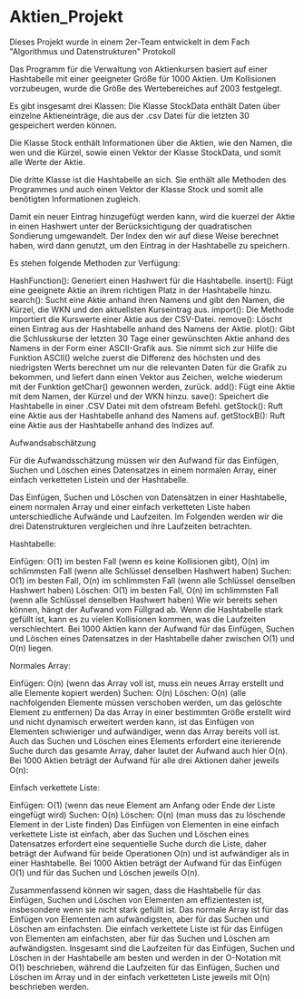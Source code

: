 # Aktien_Projekt
Dieses Projekt wurde in einem 2er-Team entwickelt in dem Fach "Algorithmus und Datenstrukturen"
Protokoll

Das Programm für die Verwaltung von Aktienkursen basiert auf einer Hashtabelle mit einer geeigneter Größe für 1000 Aktien. Um Kollisionen vorzubeugen, wurde die Größe des Wertebereiches auf 2003 festgelegt. 

Es gibt insgesamt drei Klassen: 
Die Klasse StockData enthält Daten über einzelne Aktieneinträge, die aus der .csv Datei für die letzten 30 gespeichert werden können. 

Die Klasse Stock enthält Informationen über die Aktien, wie den Namen, die wen und die Kürzel, sowie einen Vektor der Klasse StockData, und somit alle Werte der Aktie. 

Die dritte Klasse ist die Hashtabelle an sich. Sie enthält alle Methoden des Programmes und auch einen Vektor der Klasse Stock und somit alle benötigten Informationen zugleich. 

Damit ein neuer Eintrag hinzugefügt werden kann, wird die kuerzel der Aktie in einen Hashwert unter der Berücksichtigung der quadratischen Sondierung umgewandelt. Der Index den wir auf diese Weise berechnet haben, wird dann genutzt, um den Eintrag in der Hashtabelle zu speichern.

Es stehen folgende Methoden zur Verfügung:

HashFunction(): Generiert einen Hashwert für die Hashtabelle.
insert(): Fügt eine geeignete Aktie an ihrem richtigen Platz in der Hashtabelle hinzu.
search(): Sucht eine Aktie anhand ihren Namens und gibt den Namen, die Kürzel, die WKN und den 	aktuellsten Kurseintrag aus.
import(): Die Methode importiert die Kurswerte einer Aktie aus der CSV-Datei.
remove(): Löscht einen Eintrag aus der Hashtabelle anhand des Namens der Aktie.
plot(): Gibt die Schlusskurse der letzten 30 Tage einer gewünschten Aktie anhand des Namens in der Form einer ASCII-Grafik aus. Sie nimmt sich zur Hilfe die Funktion ASCII() welche zuerst die Differenz des höchsten und des niedrigsten Werts berechnet um nur die relevanten Daten für die Grafik zu bekommen, und liefert dann einen Vektor aus Zeichen, welche wiederum mit der Funktion getChar() gewonnen werden, zurück. 
add(): Fügt eine Aktie mit dem Namen, der Kürzel und der WKN hinzu.
save(): Speichert die Hashtabelle in einer .CSV Datei mit dem ofstream Befehl. 
getStock(): Ruft eine Aktie aus der Hashtabelle anhand des Namens auf.
getStockB(): Ruft eine Aktie aus der Hashtabelle anhand des Indizes auf. 

Aufwandsabschätzung

Für die Aufwandsschätzung müssen wir den Aufwand für das Einfügen, Suchen und Löschen eines Datensatzes in einem normalen Array, einer einfach verketteten Listein und der Hashtabelle.

Das Einfügen, Suchen und Löschen von Datensätzen in einer Hashtabelle, einem normalen Array und einer einfach verketteten Liste haben unterschiedliche Aufwände und Laufzeiten. Im Folgenden werden wir die drei Datenstrukturen vergleichen und ihre Laufzeiten betrachten.

Hashtabelle:

Einfügen: O(1) im besten Fall (wenn es keine Kollisionen gibt), O(n) im schlimmsten Fall (wenn alle Schlüssel denselben Hashwert haben)
Suchen: O(1) im besten Fall, O(n) im schlimmsten Fall (wenn alle Schlüssel denselben Hashwert haben)
Löschen: O(1) im besten Fall, O(n) im schlimmsten Fall (wenn alle Schlüssel denselben Hashwert haben)
Wie wir bereits sehen können, hängt der Aufwand vom Füllgrad ab. Wenn die Hashtabelle stark gefüllt ist, kann es zu vielen Kollisionen kommen, was die Laufzeiten verschlechtert.
Bei 1000 Aktien kann der Aufwand für das Einfügen, Suchen und Löschen eines Datensatzes in der Hashtabelle daher zwischen O(1) und O(n) liegen.


Normales Array:

Einfügen: O(n) (wenn das Array voll ist, muss ein neues Array erstellt und alle Elemente kopiert werden)
Suchen: O(n)
Löschen: O(n) (alle nachfolgenden Elemente müssen verschoben werden, um das gelöschte Element zu entfernen)
Da das Array in einer bestimmten Größe erstellt wird und nicht dynamisch erweitert werden kann, ist das Einfügen von Elementen schwieriger und aufwändiger, wenn das Array bereits voll ist. Auch das Suchen und Löschen eines Elements erfordert eine iterierende Suche durch das gesamte Array, daher lautet der Aufwand auch hier O(n).
Bei 1000 Aktien beträgt der Aufwand für alle drei Aktionen daher jeweils O(n):


Einfach verkettete Liste:

Einfügen: O(1) (wenn das neue Element am Anfang oder Ende der Liste eingefügt wird)
Suchen: O(n)
Löschen: O(n) (man muss das zu löschende Element in der Liste finden)
Das Einfügen von Elementen in eine einfach verkettete Liste ist einfach, aber das Suchen und Löschen eines Datensatzes erfordert eine sequentielle Suche durch die Liste, daher beträgt der Aufwand für beide Operationen O(n) und ist aufwändiger als in einer Hashtabelle.
Bei 1000 Aktien beträgt der Aufwand für das Einfügen O(1) und für das Suchen und Löschen jeweils O(n).

Zusammenfassend können wir sagen, dass die Hashtabelle für das Einfügen, Suchen und Löschen von Elementen am effizientesten ist, insbesondere wenn sie nicht stark gefüllt ist. Das normale Array ist für das Einfügen von Elementen am aufwändigsten, aber für das Suchen und Löschen am einfachsten. Die einfach verkettete Liste ist für das Einfügen von Elementen am einfachsten, aber für das Suchen und Löschen am aufwändigsten. Insgesamt sind die Laufzeiten für das Einfügen, Suchen und Löschen in der Hashtabelle am besten und werden in der O-Notation mit O(1) beschrieben, während die Laufzeiten für das Einfügen, Suchen und Löschen im Array und in der einfach verketteten Liste jeweils mit O(n) beschrieben werden.

